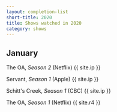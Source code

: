 ```yaml
---
layout: completion-list
short-title: 2020
title: Shows watched in 2020
category: shows
---
```

## January
The OA, _Season 2_ (Netflix) {{ site.ip }}

Servant, _Season 1_ (Apple) {{ site.ip }}

Schitt's Creek, _Season 1_ (CBC) {{ site.ip }}

The OA, _Season 1_ (Netflix) {{ site.r4 }}
